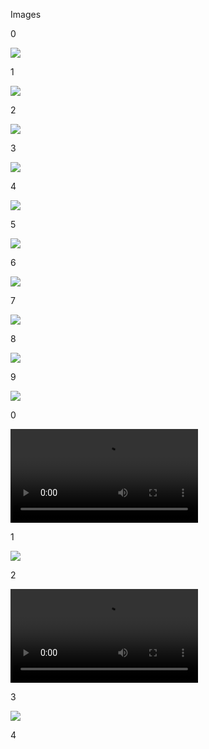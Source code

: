 Images

0

![](dot.dir/image012.jpg)

1

![](bad.file.name.png)

2

![](811.strip.gif)

3

![](thisisagif.gif)

4

![](smile2.png)

5

![](thisisagif2.gif.gif)

6

![](smile.png.png)

7

![](ab.jpg.jpeg)

8

![](ab2.jpeg)

9

![](symbols/video#.mp4)

0

![](symbols/v.ideo.mp4)

1

![](symbols/audio#.mp4)

2

![](symbols/a.udio.mp4)

3

![](symbols/apple..png)

4
